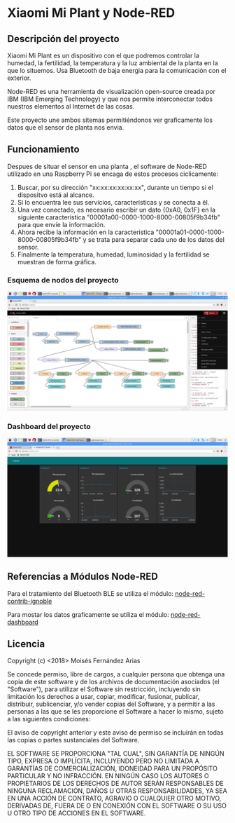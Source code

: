 # Xiaomi Mi Plant y Node-RED


## Descripción del proyecto


Xiaomi Mi Plant es un dispositivo con el que podremos controlar la humedad, la fertilidad, la temperatura y la luz ambiental de la planta en la que lo situemos. Usa Bluetooth de baja energia para la comunicación con el exterior. 

Node-RED es una herramienta de visualización open-source creada por IBM (IBM Emerging Technology) y que nos permite interconectar todos nuestros elementos al Internet de las cosas.

Este proyecto une ambos sitemas permitiéndonos ver graficamente los datos que el sensor de planta nos envia.

## Funcionamiento


Despues de situar el sensor en una planta , el software de Node-RED utilizado en una Raspberry Pi se encaga de estos procesos ciclicamente:

  1. Buscar, por su dirección "xx:xx:xx:xx:xx:xx", durante un tiempo si el dispositvo está al alcance.
  2. Si lo encuentra lee sus servicios, características y se conecta a él.
  3. Una vez conectado, es necesario escribir un dato {0xA0, 0x1F} en la siguiente caracteristica "00001a00-0000-1000-8000-00805f9b34fb" para que envíe la información.
  4. Ahora recibe la información en la caracteristica "00001a01-0000-1000-8000-00805f9b34fb" y se trata para separar cada uno de los datos del sensor.
  5. Finalmente la temperatura, humedad, luminosidad y la fertilidad se muestran de forma gráfica.

### Esquema de nodos del proyecto


![Nodos proyecto](https://raw.githubusercontent.com/moisesfa/Proyectos_Node_Red/master/XiaomiPlant/img_XiaomiPlant/cap_Xmiplant_10.png)

### Dashboard del proyecto 

![Dashboard proyecto](https://raw.githubusercontent.com/moisesfa/Proyectos_Node_Red/master/XiaomiPlant/img_XiaomiPlant/cap_Xmiplant_08.png)

## Referencias a Módulos Node-RED

Para el tratamiento del Bluetooth BLE se utiliza el módulo:
[node-red-contrib-ignoble](https://www.npmjs.com/package/node-red-contrib-ignoble)

Para mostar los datos graficamente se utiliza el módulo:
[node-red-dashboard](https://www.npmjs.com/package/node-red-dashboard)

## Licencia

Copyright (c) <2018> Moisés Fernández Arias

Se concede permiso, libre de cargos, a cualquier persona que obtenga una copia de este software y de los archivos de documentación asociados (el "Software"), para utilizar el Software sin restricción, incluyendo sin limitación los derechos a usar, copiar, modificar, fusionar, publicar, distribuir, sublicenciar, y/o vender copias del Software, y a permitir a las personas a las que se les proporcione el Software a hacer lo mismo, sujeto a las siguientes condiciones:

El aviso de copyright anterior y este aviso de permiso se incluirán en todas las copias o partes sustanciales del Software.

EL SOFTWARE SE PROPORCIONA "TAL CUAL", SIN GARANTÍA DE NINGÚN TIPO, EXPRESA O IMPLÍCITA, INCLUYENDO PERO NO LIMITADA A GARANTÍAS DE COMERCIALIZACIÓN, IDONEIDAD PARA UN PROPÓSITO PARTICULAR Y NO INFRACCIÓN. EN NINGÚN CASO LOS AUTORES O PROPIETARIOS DE LOS DERECHOS DE AUTOR SERÁN RESPONSABLES DE NINGUNA RECLAMACIÓN, DAÑOS U OTRAS RESPONSABILIDADES, YA SEA EN UNA ACCIÓN DE CONTRATO, AGRAVIO O CUALQUIER OTRO MOTIVO, DERIVADAS DE, FUERA DE O EN CONEXIÓN CON EL SOFTWARE O SU USO U OTRO TIPO DE ACCIONES EN EL SOFTWARE. 